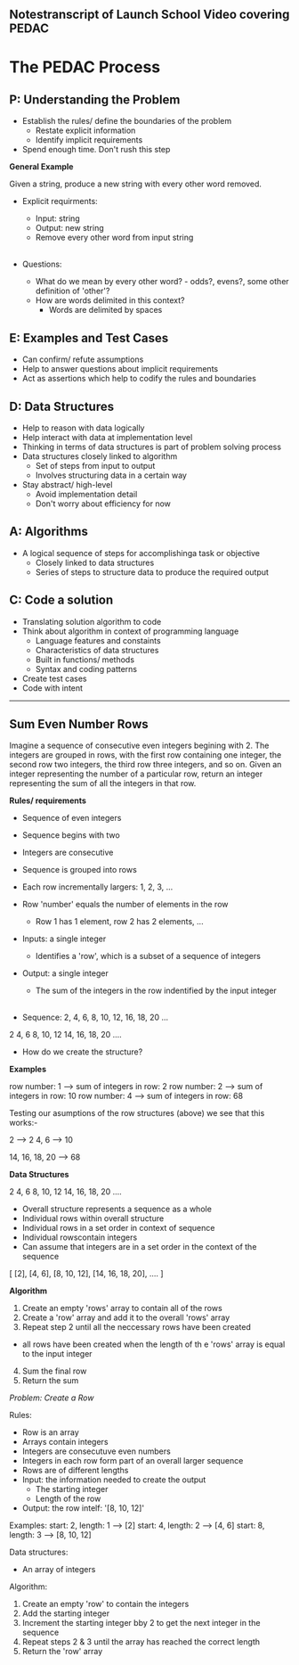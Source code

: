   ## Notestranscript of Launch School Video covering PEDAC

# The PEDAC Process

##  P: Understanding the Problem

- Establish the rules/ define the boundaries of the problem
  - Restate explicit information
  - Identify implicit requirements
- Spend enough time.  Don't rush this step

**General Example**

Given a string, produce a new string with every other word removed.

- Explicit requirments:
  - Input: string
  - Output: new string
  - Remove every other word from input string <br><br>

- Questions:
  - What do we mean by every other word? - odds?, evens?, some other
    definition of  'other'?
  - How are words delimited in this context?
    - Words are delimited by spaces

##  E:  Examples and Test Cases

- Can confirm/ refute assumptions
- Help to answer questions about implicit requirements
- Act as assertions which help to codify the rules and boundaries

##  D:  Data Structures

- Help to reason with data logically
- Help interact with data at implementation level
- Thinking in terms of data structures is part of problem solving    process
- Data structures closely linked to algorithm
  - Set of steps from input to output
  - Involves structuring data in a certain way
- Stay abstract/ high-level
  - Avoid implementation detail
  - Don't worry about efficiency for now

##  A:  Algorithms

- A logical sequence of steps for accomplishinga task or objective
  - Closely linked to data structures
  - Series of steps to structure data to produce the required output


##  C:  Code a solution

- Translating solution algorithm to code
- Think about algorithm in context of programming language
  - Language features and constaints
  - Characteristics of data structures
  - Built in functions/ methods
  - Syntax and coding patterns
- Create test cases
- Code with intent

-----------------------

##  Sum Even Number Rows

Imagine a sequence of consecutive even integers begining with 2.  The integers are grouped in rows, with the first row containing one integer, the second row two integers, the third row three integers, and so on.  Given an integer representing the number of a particular row, return an integer representing the sum of all the integers in that row.

**Rules/ requirements**
- Sequence of even integers
- Sequence begins with two
- Integers are consecutive
- Sequence is grouped into rows
- Each row incrementally largers: 1, 2, 3, ...
- Row 'number' equals the number of elements in the row
  - Row 1 has 1 element, row 2 has 2 elements, ...
- Inputs: a single integer
  - Identifies a 'row', which is a subset of a sequence of integers
- Output: a single integer
  - The sum of the integers in the row indentified by the input integer<br><br>

 -  Sequence:
 2, 4, 6, 8, 10, 12, 16, 18, 20 ...

 2
 4, 6
 8, 10, 12
 14, 16, 18, 20
 ....

- How do we create the structure?

**Examples**

row number: 1 --> sum of integers in row: 2
row number: 2 --> sum of integers in row: 10
row number: 4 --> sum of integers in row: 68

Testing our asumptions of the row structures (above) we see that this works:-

 2  --> 2
 4, 6 --> 10

 14, 16, 18, 20 --> 68

 **Data Structures**

 2
 4, 6
 8, 10, 12
 14, 16, 18, 20
 ....

 -  Overall structure represents a sequence as a whole
 -  Individual rows within overall structure
 -  Individual rows in a set order in context of sequence
 -  Individual rowscontain integers
 -  Can assume that integers are in a set order in the context of the sequence

 [
   [2],
   [4, 6],
   [8, 10, 12],
   [14, 16, 18, 20],
   ....
 ]


 **Algorithm**

1.  Create an empty 'rows' array to contain all of the rows
2.  Create a 'row' array and add it to the overall 'rows' array
3.  Repeat step 2 until all the neccessary rows have been created
  - all rows have been created when the length of th e 'rows' array is equal to the input integer
4.  Sum the final row
5.  Return the sum

*Problem: Create a Row*

Rules:
- Row is an array
- Arrays contain integers
- Integers are consecutuve even numbers
- Integers in each row form part of an overall larger sequence
- Rows are of different lengths
- Input:  the information needed to create the output
  - The starting integer
  - Length of the row
- Output:  the row intelf: '[8, 10, 12]'

Examples:
start:  2, length: 1 --> [2]
start:  4, length: 2 --> [4, 6]
start:  8, length: 3 --> [8, 10, 12]

Data structures:
- An array of integers

Algorithm:
1.  Create an empty 'row' to contain the integers
2.  Add the starting integer
3.  Increment the starting integer bby 2 to get the next integer in the sequence
4.  Repeat steps 2 & 3 until the array has reached the correct length
5.  Return the 'row' array

